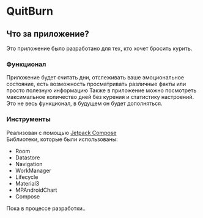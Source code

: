 # QuitBurn
## Что за приложение?
Это приложение было разработано для тех, кто хочет бросить курить.
### Функционал
Приложение будет считать дни, отслеживать ваше эмоциональное состояние, есть возможность просматривать различные факты или просто полезную информацию
Также в приложение можно посмотреть максимальное количество дней без курения и статистику настроений.
Это не весь функционал, в будущем он будет дополняться.
### Инструменты
Реализован с помощью [Jetpack Compose](https://developer.android.com/develop/ui/compose/documentation?skip_cache=true%22%22%22)  
Библиотеки, которые были использованы:
* Room
* Datastore
* Navigation
* WorkManager
* Lifecycle
* Material3
* MPAndroidChart
* Compose  

Пока в процессе разработки..
